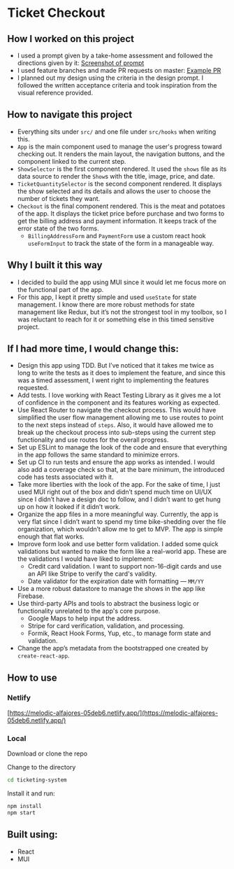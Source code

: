 # **Ticket Checkout**

## **How I worked on this project**

- I used a prompt given by a take-home assessment and followed the directions given by it: [Screenshot of prompt](https://user-images.githubusercontent.com/22102599/232319188-9ac34d32-f793-43dd-b794-a7f23dfe91f5.png)
- I used feature branches and made PR requests on master: [Example PR](https://github.com/devkdn/ticket-checkout/pull/5)
- I planned out my design using the criteria in the design prompt. I followed the written acceptance criteria and took inspiration from the visual reference provided.

## **How to navigate this project**

- Everything sits under `src/` and one file under `src/hooks` when writing this.
- `App` is the main component used to manage the user's progress toward checking out. It renders the main layout, the navigation buttons, and the component linked to the current step.
- `ShowSelector` is the first component rendered. It used the `shows` file as its data source to render the `Show`s with the title, image, price, and date.
- `TicketQuantitySelector` is the second component rendered. It displays the show selected and its details and allows the user to choose the number of tickets they want.
- `Checkout` is the final component rendered. This is the meat and potatoes of the app. It displays the ticket price before purchase and two forms to get the billing address and payment information. It keeps track of the error state of the two forms.
  - `BillingAddressForm` and `PaymentForm` use a custom react hook `useFormInput` to track the state of the form in a manageable way.

## **Why I built it this way**

- I decided to build the app using MUI since it would let me focus more on the functional part of the app.
- For this app, I kept it pretty simple and used `useState` for state management. I know there are more robust methods for state management like Redux, but it’s not the strongest tool in my toolbox, so I was reluctant to reach for it or something else in this timed sensitive project.

## **If I had more time, I would change this:**

- Design this app using TDD. But I’ve noticed that it takes me twice as long to write the tests as it does to implement the feature, and since this was a timed assessment, I went right to implementing the features requested.
- Add tests. I love working with React Testing Library as it gives me a lot of confidence in the component and its features working as expected.
- Use React Router to navigate the checkout process. This would have simplified the user flow management allowing me to use routes to point to the next steps instead of `steps`. Also, it would have allowed me to break up the checkout process into sub-steps using the current step functionality and use routes for the overall progress.
- Set up ESLint to manage the look of the code and ensure that everything in the app follows the same standard to minimize errors.
- Set up CI to run tests and ensure the app works as intended. I would also add a coverage check so that, at the bare minimum, the introduced code has tests associated with it.
- Take more liberties with the look of the app. For the sake of time, I just used MUI right out of the box and didn’t spend much time on UI/UX since I didn’t have a design doc to follow, and I didn’t want to get hung up on how it looked if it didn’t work.
- Organize the app files in a more meaningful way. Currently, the app is very flat since I didn’t want to spend my time bike-shedding over the file organization, which wouldn’t allow me to get to MVP. The app is simple enough that flat works.
- Improve form look and use better form validation. I added some quick validations but wanted to make the form like a real-world app. These are the validations I would have liked to implement:
  - Credit card validation. I want to support non-16-digit cards and use an API like Stripe to verify the card's validity.
  - Date validator for the expiration date with formatting — `MM/YY`
- Use a more robust datastore to manage the shows in the app like Firebase.
- Use third-party APIs and tools to abstract the business logic or functionality unrelated to the app's core purpose.
  - Google Maps to help input the address.
  - Stripe for card verification, validation, and processing.
  - Formik, React Hook Forms, Yup, etc., to manage form state and validation.
- Change the app’s metadata from the bootstrapped one created by `create-react-app`.

## **How to use**

### **Netlify**

[https://melodic-alfajores-05deb6.netlify.app/](https://melodic-alfajores-05deb6.netlify.app/)

### Local

Download or clone the repo

Change to the directory

```bash
cd ticketing-system

```

Install it and run:

```bash
npm install
npm start

```

## **Built using:**

- React
- MUI
